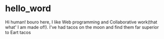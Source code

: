 # hello_word

Hi human!
bouro here, I like 
Web programming and 
Collaborative work(that what' I am made of!).
I've had tacos on the moon and find them far superior to Eart tacos

